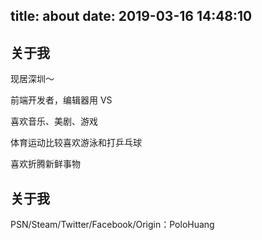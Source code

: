 title: about
date: 2019-03-16 14:48:10
---
## 关于我

现居深圳～

前端开发者，编辑器用 VS

喜欢音乐、美剧、游戏

体育运动比较喜欢游泳和打乒乓球

喜欢折腾新鲜事物

## 关于我
PSN/Steam/Twitter/Facebook/Origin：PoloHuang